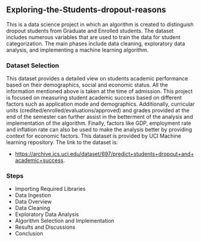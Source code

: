 ## Exploring-the-Students-dropout-reasons
This is a data science project in which an algorithm is created to distinguish dropout students from Graduate and Enrolled students. The dataset includes numerous variables that are used to train the data for student categorization. The main phases include data cleaning, exploratory data analysis, and implementing a machine learning algorithm.

### Dataset Selection
This dataset provides a detailed view on students academic performance based on their demographics, social and economic status. All the information mentioned above is taken at the time of admission. This project is focused on measuring student academic success based on different factors such as application mode and demographics. Additionally, curricular units (credited/enrolled/evaluations/approved) and grades provided at the end of the semester can further assist in the betterment of the analysis and implementation of the algorithm. Finally, factors like GDP, employment rate and inflation rate can also be used to make the analysis better by providing context for economic factors. This dataset is provided by UCI Machine learning repository. The link to the dataset is:
- https://archive.ics.uci.edu/dataset/697/predict+students+dropout+and+academic+success.

### Steps
- Importing Required Libraries
- Data Ingestion
- Data Overview
- Data Cleaning
- Exploratory Data Analysis
- Algorithm Selection and Implementation
- Results and Discussions
- Conclusion
